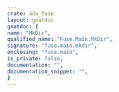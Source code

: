 ```yaml
---
crate: ada_fuse
layout: gnatdoc
gnatdoc: {
name: "MkDir",
qualified_name: "Fuse.Main.MkDir",
signature: "fuse.main.mkdir",
enclosing: "fuse.main",
is_private: false,
documentation: "",
documentation_snippet: "",
}
---
```

